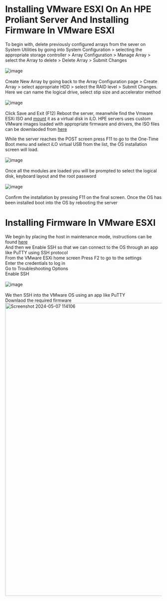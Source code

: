 # Installing VMware ESXI On An HPE Proliant Server And Installing Firmware In VMware ESXI

To begin with, delete previously configured arrays from the sever on System Utilities by going into System Configuration > selecting the appropriate storage controller > Array Configuration > Manage Array > select the Array to delete > Delete Array > Submit Changes
<br>
<br>
![image](https://github.com/fayas1290/ESXI-Lab/assets/157561213/4c0ba2ed-fd81-4f9f-97d7-554e419e07ab)
<br>
<br>
Create New Array by going back to the Array Configuration page > Create Array > select appropriate HDD > select the RAID level  > Submit Changes. Here we can name the logical drive, select stip size and accelerator method
<br>
<br>
![image](https://github.com/fayas1290/ESXI-Lab/assets/157561213/e765e0d5-79eb-4a5a-b7f9-8df6dfe2ccbc)
<br>
<br>
Click Save and Exit (F12)
Reboot the server, meanwhile find the Vmware ESXi ISO and [mount](https://kb.leaseweb.com/products/dedicated-server/remote-management-of-your-dedicated-server/attaching-iso-to-virtual-console-ilo-4) it as a virtual disk in iLO. HPE servers uses custom VMware images loaded with appropriate firmware and drivers, the ISO files can be downlaoded from [here](https://www.hpe.com/in/en/servers/hpe-esxi.html)

While the server reaches the POST screen press F11 to go to the One-Time Boot menu and select iLO virtual USB from the list, the OS installation screen will load.
<br>
<br>
![image](https://github.com/fayas1290/ESXI-Lab/assets/157561213/a7f4b55f-d8bf-40f0-b75e-d9bfbacdce43)
<br>
<br>
Once all the modules are loaded you will be prompted to select the logical disk, keyboard layout and the root password
<br>
<br>
![image](https://github.com/fayas1290/ESXI-Lab/assets/157561213/a0903a0c-a732-4190-b5a9-61cd7c6409c6)
<br>
<br>
Confirm the installation by pressing F11 on the final screen.
Once the OS has been installed boot into the OS by rebooting the server

# Installing Firmware In VMware ESXI
We begin by placing the host in maintenance mode, instructions can be found [here](https://docs.vmware.com/en/VMware-vSphere/7.0/com.vmware.vsphere.resmgmt.doc/GUID-8F705E83-6788-42D4-93DF-63A2B892367F.html)
<br>
And then we Enable SSH so that we can connect to the OS through an app like PuTTY using SSH protocol
<br>
From the VMware ESXi home screen Press F2 to go to the settings<br>
Enter the credentials to log in<br>
Go to Troubleshooting Options<br>
Enable SSH
<br>
<br>
![image](https://github.com/fayas1290/ESXI-Lab/assets/157561213/ad9c0afc-1fa6-4e25-8f1c-e26ad717ce46)
<br>
<br>
We then SSH into the VMware OS using an app like PuTTY<br>
Downlaod the required firmware
<img width="938" alt="Screenshot 2024-05-07 114106" src="https://github.com/fayas1290/ESXI-Lab/assets/157561213/8f2230da-0e94-424e-9871-091203b2e792">









